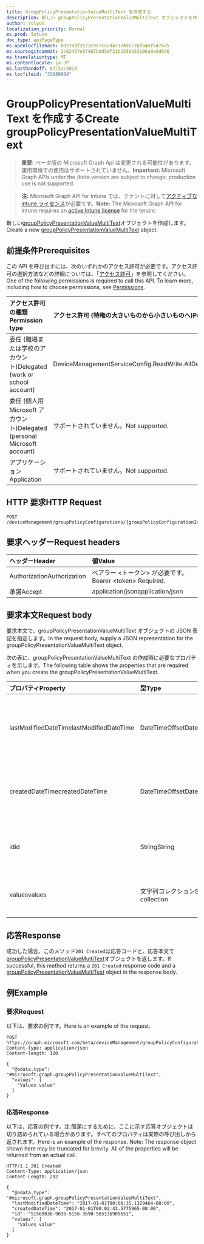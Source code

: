 ```yaml
---
title: GroupPolicyPresentationValueMultiText を作成する
description: 新しい groupPolicyPresentationValueMultiText オブジェクトを作成します。
author: rolyon
localization_priority: Normal
ms.prod: Intune
doc_type: apiPageType
ms.openlocfilehash: 0927ddf3523c9e7cccd473749cc76f84ef9474d5
ms.sourcegitcommit: 2c62457e57467b8d50f21b255b553106a9a5d8d6
ms.translationtype: MT
ms.contentlocale: ja-JP
ms.lasthandoff: 07/31/2019
ms.locfileid: "35989008"
---
```

# <a name="create-grouppolicypresentationvaluemultitext"></a><span data-ttu-id="bda66-103">GroupPolicyPresentationValueMultiText を作成する</span><span class="sxs-lookup"><span data-stu-id="bda66-103">Create groupPolicyPresentationValueMultiText</span></span>

> <span data-ttu-id="bda66-104">**重要:** ベータ版の Microsoft Graph Api は変更される可能性があります。運用環境での使用はサポートされていません。</span><span class="sxs-lookup"><span data-stu-id="bda66-104">**Important:** Microsoft Graph APIs under the /beta version are subject to change; production use is not supported.</span></span>

> <span data-ttu-id="bda66-105">**注:** Microsoft Graph API for Intune では、テナントに対して[アクティブな intune ライセンス](https://go.microsoft.com/fwlink/?linkid=839381)が必要です。</span><span class="sxs-lookup"><span data-stu-id="bda66-105">**Note:** The Microsoft Graph API for Intune requires an [active Intune license](https://go.microsoft.com/fwlink/?linkid=839381) for the tenant.</span></span>

<span data-ttu-id="bda66-106">新しい[groupPolicyPresentationValueMultiText](../resources/intune-grouppolicy-grouppolicypresentationvaluemultitext.md)オブジェクトを作成します。</span><span class="sxs-lookup"><span data-stu-id="bda66-106">Create a new [groupPolicyPresentationValueMultiText](../resources/intune-grouppolicy-grouppolicypresentationvaluemultitext.md) object.</span></span>

## <a name="prerequisites"></a><span data-ttu-id="bda66-107">前提条件</span><span class="sxs-lookup"><span data-stu-id="bda66-107">Prerequisites</span></span>
<span data-ttu-id="bda66-p101">この API を呼び出すには、次のいずれかのアクセス許可が必要です。アクセス許可の選択方法などの詳細については、「[アクセス許可](/graph/permissions-reference)」を参照してください。</span><span class="sxs-lookup"><span data-stu-id="bda66-p101">One of the following permissions is required to call this API. To learn more, including how to choose permissions, see [Permissions](/graph/permissions-reference).</span></span>

|<span data-ttu-id="bda66-110">アクセス許可の種類</span><span class="sxs-lookup"><span data-stu-id="bda66-110">Permission type</span></span>|<span data-ttu-id="bda66-111">アクセス許可 (特権の大きいものから小さいものへ)</span><span class="sxs-lookup"><span data-stu-id="bda66-111">Permissions (from most to least privileged)</span></span>|
|:---|:---|
|<span data-ttu-id="bda66-112">委任 (職場または学校のアカウント)</span><span class="sxs-lookup"><span data-stu-id="bda66-112">Delegated (work or school account)</span></span>|<span data-ttu-id="bda66-113">DeviceManagementServiceConfig.ReadWrite.All</span><span class="sxs-lookup"><span data-stu-id="bda66-113">DeviceManagementServiceConfig.ReadWrite.All</span></span>|
|<span data-ttu-id="bda66-114">委任 (個人用 Microsoft アカウント)</span><span class="sxs-lookup"><span data-stu-id="bda66-114">Delegated (personal Microsoft account)</span></span>|<span data-ttu-id="bda66-115">サポートされていません。</span><span class="sxs-lookup"><span data-stu-id="bda66-115">Not supported.</span></span>|
|<span data-ttu-id="bda66-116">アプリケーション</span><span class="sxs-lookup"><span data-stu-id="bda66-116">Application</span></span>|<span data-ttu-id="bda66-117">サポートされていません。</span><span class="sxs-lookup"><span data-stu-id="bda66-117">Not supported.</span></span>|

## <a name="http-request"></a><span data-ttu-id="bda66-118">HTTP 要求</span><span class="sxs-lookup"><span data-stu-id="bda66-118">HTTP Request</span></span>
<!-- {
  "blockType": "ignored"
}
-->
``` http
POST /deviceManagement/groupPolicyConfigurations/{groupPolicyConfigurationId}/definitionValues/{groupPolicyDefinitionValueId}/presentationValues
```

## <a name="request-headers"></a><span data-ttu-id="bda66-119">要求ヘッダー</span><span class="sxs-lookup"><span data-stu-id="bda66-119">Request headers</span></span>
|<span data-ttu-id="bda66-120">ヘッダー</span><span class="sxs-lookup"><span data-stu-id="bda66-120">Header</span></span>|<span data-ttu-id="bda66-121">値</span><span class="sxs-lookup"><span data-stu-id="bda66-121">Value</span></span>|
|:---|:---|
|<span data-ttu-id="bda66-122">Authorization</span><span class="sxs-lookup"><span data-stu-id="bda66-122">Authorization</span></span>|<span data-ttu-id="bda66-123">ベアラー &lt;トークン&gt; が必要です。</span><span class="sxs-lookup"><span data-stu-id="bda66-123">Bearer &lt;token&gt; Required.</span></span>|
|<span data-ttu-id="bda66-124">承諾</span><span class="sxs-lookup"><span data-stu-id="bda66-124">Accept</span></span>|<span data-ttu-id="bda66-125">application/json</span><span class="sxs-lookup"><span data-stu-id="bda66-125">application/json</span></span>|

## <a name="request-body"></a><span data-ttu-id="bda66-126">要求本文</span><span class="sxs-lookup"><span data-stu-id="bda66-126">Request body</span></span>
<span data-ttu-id="bda66-127">要求本文で、groupPolicyPresentationValueMultiText オブジェクトの JSON 表記を指定します。</span><span class="sxs-lookup"><span data-stu-id="bda66-127">In the request body, supply a JSON representation for the groupPolicyPresentationValueMultiText object.</span></span>

<span data-ttu-id="bda66-128">次の表に、groupPolicyPresentationValueMultiText の作成時に必要なプロパティを示します。</span><span class="sxs-lookup"><span data-stu-id="bda66-128">The following table shows the properties that are required when you create the groupPolicyPresentationValueMultiText.</span></span>

|<span data-ttu-id="bda66-129">プロパティ</span><span class="sxs-lookup"><span data-stu-id="bda66-129">Property</span></span>|<span data-ttu-id="bda66-130">型</span><span class="sxs-lookup"><span data-stu-id="bda66-130">Type</span></span>|<span data-ttu-id="bda66-131">説明</span><span class="sxs-lookup"><span data-stu-id="bda66-131">Description</span></span>|
|:---|:---|:---|
|<span data-ttu-id="bda66-132">lastModifiedDateTime</span><span class="sxs-lookup"><span data-stu-id="bda66-132">lastModifiedDateTime</span></span>|<span data-ttu-id="bda66-133">DateTimeOffset</span><span class="sxs-lookup"><span data-stu-id="bda66-133">DateTimeOffset</span></span>|<span data-ttu-id="bda66-134">オブジェクトが最後に変更された日付と時刻。</span><span class="sxs-lookup"><span data-stu-id="bda66-134">The date and time the object was last modified.</span></span> <span data-ttu-id="bda66-135">[Grouppolicypresentationvalue](../resources/intune-grouppolicy-grouppolicypresentationvalue.md)から継承します。</span><span class="sxs-lookup"><span data-stu-id="bda66-135">Inherited from [groupPolicyPresentationValue](../resources/intune-grouppolicy-grouppolicypresentationvalue.md)</span></span>|
|<span data-ttu-id="bda66-136">createdDateTime</span><span class="sxs-lookup"><span data-stu-id="bda66-136">createdDateTime</span></span>|<span data-ttu-id="bda66-137">DateTimeOffset</span><span class="sxs-lookup"><span data-stu-id="bda66-137">DateTimeOffset</span></span>|<span data-ttu-id="bda66-138">オブジェクトが作成された日付と時刻。</span><span class="sxs-lookup"><span data-stu-id="bda66-138">The date and time the object was created.</span></span> <span data-ttu-id="bda66-139">[Grouppolicypresentationvalue](../resources/intune-grouppolicy-grouppolicypresentationvalue.md)から継承します。</span><span class="sxs-lookup"><span data-stu-id="bda66-139">Inherited from [groupPolicyPresentationValue](../resources/intune-grouppolicy-grouppolicypresentationvalue.md)</span></span>|
|<span data-ttu-id="bda66-140">id</span><span class="sxs-lookup"><span data-stu-id="bda66-140">id</span></span>|<span data-ttu-id="bda66-141">String</span><span class="sxs-lookup"><span data-stu-id="bda66-141">String</span></span>|<span data-ttu-id="bda66-142">エンティティのキー。</span><span class="sxs-lookup"><span data-stu-id="bda66-142">Key of the entity.</span></span> <span data-ttu-id="bda66-143">[Grouppolicypresentationvalue](../resources/intune-grouppolicy-grouppolicypresentationvalue.md)から継承します。</span><span class="sxs-lookup"><span data-stu-id="bda66-143">Inherited from [groupPolicyPresentationValue](../resources/intune-grouppolicy-grouppolicypresentationvalue.md)</span></span>|
|<span data-ttu-id="bda66-144">values</span><span class="sxs-lookup"><span data-stu-id="bda66-144">values</span></span>|<span data-ttu-id="bda66-145">文字列コレクション</span><span class="sxs-lookup"><span data-stu-id="bda66-145">String collection</span></span>|<span data-ttu-id="bda66-146">関連付けられたプレゼンテーションに対して空ではない文字列のコレクション。</span><span class="sxs-lookup"><span data-stu-id="bda66-146">A collection of non-empty strings for the associated presentation.</span></span>|



## <a name="response"></a><span data-ttu-id="bda66-147">応答</span><span class="sxs-lookup"><span data-stu-id="bda66-147">Response</span></span>
<span data-ttu-id="bda66-148">成功した場合、このメソッド`201 Created`は応答コードと、応答本文で[groupPolicyPresentationValueMultiText](../resources/intune-grouppolicy-grouppolicypresentationvaluemultitext.md)オブジェクトを返します。</span><span class="sxs-lookup"><span data-stu-id="bda66-148">If successful, this method returns a `201 Created` response code and a [groupPolicyPresentationValueMultiText](../resources/intune-grouppolicy-grouppolicypresentationvaluemultitext.md) object in the response body.</span></span>

## <a name="example"></a><span data-ttu-id="bda66-149">例</span><span class="sxs-lookup"><span data-stu-id="bda66-149">Example</span></span>

### <a name="request"></a><span data-ttu-id="bda66-150">要求</span><span class="sxs-lookup"><span data-stu-id="bda66-150">Request</span></span>
<span data-ttu-id="bda66-151">以下は、要求の例です。</span><span class="sxs-lookup"><span data-stu-id="bda66-151">Here is an example of the request.</span></span>
``` http
POST https://graph.microsoft.com/beta/deviceManagement/groupPolicyConfigurations/{groupPolicyConfigurationId}/definitionValues/{groupPolicyDefinitionValueId}/presentationValues
Content-type: application/json
Content-length: 120

{
  "@odata.type": "#microsoft.graph.groupPolicyPresentationValueMultiText",
  "values": [
    "Values value"
  ]
}
```

### <a name="response"></a><span data-ttu-id="bda66-152">応答</span><span class="sxs-lookup"><span data-stu-id="bda66-152">Response</span></span>
<span data-ttu-id="bda66-p105">以下は、応答の例です。注:簡潔にするために、ここに示す応答オブジェクトは切り詰められている場合があります。すべてのプロパティは実際の呼び出しから返されます。</span><span class="sxs-lookup"><span data-stu-id="bda66-p105">Here is an example of the response. Note: The response object shown here may be truncated for brevity. All of the properties will be returned from an actual call.</span></span>
``` http
HTTP/1.1 201 Created
Content-Type: application/json
Content-Length: 292

{
  "@odata.type": "#microsoft.graph.groupPolicyPresentationValueMultiText",
  "lastModifiedDateTime": "2017-01-01T00:00:35.1329464-08:00",
  "createdDateTime": "2017-01-01T00:02:43.5775965-08:00",
  "id": "5156903b-903b-5156-3b90-56513b905651",
  "values": [
    "Values value"
  ]
}
```





